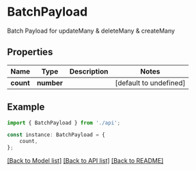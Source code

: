 # BatchPayload

Batch Payload for updateMany & deleteMany & createMany

## Properties

Name | Type | Description | Notes
------------ | ------------- | ------------- | -------------
**count** | **number** |  | [default to undefined]

## Example

```typescript
import { BatchPayload } from './api';

const instance: BatchPayload = {
    count,
};
```

[[Back to Model list]](../README.md#documentation-for-models) [[Back to API list]](../README.md#documentation-for-api-endpoints) [[Back to README]](../README.md)
